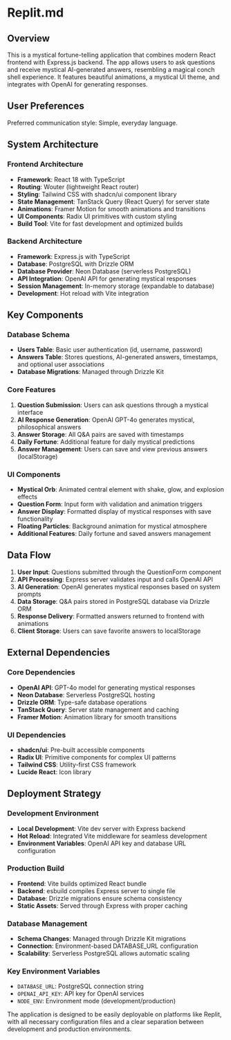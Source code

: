 # Replit.md

## Overview

This is a mystical fortune-telling application that combines modern React frontend with Express.js backend. The app allows users to ask questions and receive mystical AI-generated answers, resembling a magical conch shell experience. It features beautiful animations, a mystical UI theme, and integrates with OpenAI for generating responses.

## User Preferences

Preferred communication style: Simple, everyday language.

## System Architecture

### Frontend Architecture
- **Framework**: React 18 with TypeScript
- **Routing**: Wouter (lightweight React router)
- **Styling**: Tailwind CSS with shadcn/ui component library
- **State Management**: TanStack Query (React Query) for server state
- **Animations**: Framer Motion for smooth animations and transitions
- **UI Components**: Radix UI primitives with custom styling
- **Build Tool**: Vite for fast development and optimized builds

### Backend Architecture
- **Framework**: Express.js with TypeScript
- **Database**: PostgreSQL with Drizzle ORM
- **Database Provider**: Neon Database (serverless PostgreSQL)
- **API Integration**: OpenAI API for generating mystical responses
- **Session Management**: In-memory storage (expandable to database)
- **Development**: Hot reload with Vite integration

## Key Components

### Database Schema
- **Users Table**: Basic user authentication (id, username, password)
- **Answers Table**: Stores questions, AI-generated answers, timestamps, and optional user associations
- **Database Migrations**: Managed through Drizzle Kit

### Core Features
1. **Question Submission**: Users can ask questions through a mystical interface
2. **AI Response Generation**: OpenAI GPT-4o generates mystical, philosophical answers
3. **Answer Storage**: All Q&A pairs are saved with timestamps
4. **Daily Fortune**: Additional feature for daily mystical predictions
5. **Answer Management**: Users can save and view previous answers (localStorage)

### UI Components
- **Mystical Orb**: Animated central element with shake, glow, and explosion effects
- **Question Form**: Input form with validation and animation triggers
- **Answer Display**: Formatted display of mystical responses with save functionality
- **Floating Particles**: Background animation for mystical atmosphere
- **Additional Features**: Daily fortune and saved answers management

## Data Flow

1. **User Input**: Questions submitted through the QuestionForm component
2. **API Processing**: Express server validates input and calls OpenAI API
3. **AI Generation**: OpenAI generates mystical responses based on system prompts
4. **Data Storage**: Q&A pairs stored in PostgreSQL database via Drizzle ORM
5. **Response Delivery**: Formatted answers returned to frontend with animations
6. **Client Storage**: Users can save favorite answers to localStorage

## External Dependencies

### Core Dependencies
- **OpenAI API**: GPT-4o model for generating mystical responses
- **Neon Database**: Serverless PostgreSQL hosting
- **Drizzle ORM**: Type-safe database operations
- **TanStack Query**: Server state management and caching
- **Framer Motion**: Animation library for smooth transitions

### UI Dependencies
- **shadcn/ui**: Pre-built accessible components
- **Radix UI**: Primitive components for complex UI patterns
- **Tailwind CSS**: Utility-first CSS framework
- **Lucide React**: Icon library

## Deployment Strategy

### Development Environment
- **Local Development**: Vite dev server with Express backend
- **Hot Reload**: Integrated Vite middleware for seamless development
- **Environment Variables**: OpenAI API key and database URL configuration

### Production Build
- **Frontend**: Vite builds optimized React bundle
- **Backend**: esbuild compiles Express server to single file
- **Database**: Drizzle migrations ensure schema consistency
- **Static Assets**: Served through Express with proper caching

### Database Management
- **Schema Changes**: Managed through Drizzle Kit migrations
- **Connection**: Environment-based DATABASE_URL configuration
- **Scalability**: Serverless PostgreSQL allows automatic scaling

### Key Environment Variables
- `DATABASE_URL`: PostgreSQL connection string
- `OPENAI_API_KEY`: API key for OpenAI services
- `NODE_ENV`: Environment mode (development/production)

The application is designed to be easily deployable on platforms like Replit, with all necessary configuration files and a clear separation between development and production environments.